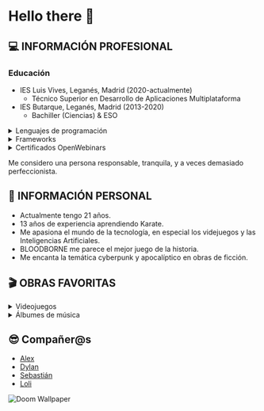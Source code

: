 # Hello there 👋

## 💻 INFORMACIÓN PROFESIONAL
### Educación

  - IES Luis Vives, Leganés, Madrid (2020-actualmente)
    - Técnico Superior en Desarrollo de Aplicaciones Multiplataforma
  - IES Butarque, Leganés, Madrid (2013-2020)
    - Bachiller (Ciencias) & ESO
   
<details>
  <summary> Lenguajes de programación </summary>
  
  - Java
  - Kotlin
  - C#
  - Python
</details>

<details>
  <summary> Frameworks </summary>
  
  - Spring
  - Exposed
  - Hibernate
  - Ktor
</details>

<details>
  <summary> Certificados OpenWebinars </summary>
  
  - [Curso Java 8 desde 0](https://openwebinars.net/cert/1XnqP?r=d8450973d&t=1679778972)
  - [Curso de desarrollo de una API REST con Spring Boot](https://openwebinars.net/cert/vmDM?r=d8450973d&t=1679778972)
  - [Curso de C# para principiantes](https://openwebinars.net/cert/JzN1?r=d8450973d&t=1679778972)
</details>

Me considero una persona responsable, tranquila, y a veces demasiado perfeccionista.

## 🗿 INFORMACIÓN PERSONAL
  - Actualmente tengo 21 años.
  - 13 años de experiencia aprendiendo Karate.
  - Me apasiona el mundo de la tecnología, en especial los videjuegos y las Inteligencias Artificiales.
  - BLOODBORNE me parece el mejor juego de la historia.
  - Me encanta la temática cyberpunk y apocalíptico en obras de ficción.

## 🎬 OBRAS FAVORITAS

<details>
  <summary> Videojuegos </summary>
  
  - Saga Dark Souls (1 y 3), Bloodborne y Elden Ring
  - Saga Metro (+ Libros)
  - Saga Deus Ex
  - Fallout New Vegas
  - Saga NieR
  - Saga Metal Gear Solid
  - Cookie Clicker
</details>

<details>
  <summary> Álbumes de música </summary>
  
  - Ghost Reveries (Opeth)
  - Still Life (Opeth)
  - 10,000 days (Tool)
  - Dead End Kings (Katatonia)
  - Ok Computer (Radiohead)
  - Heaven or Hell + CHOPNOTSLOP REMIX (Don Toliver)
</details>

 ## 😎 Compañer@s
  - [Alex](https://github.com/alexlaso)
  - [Dylan](https://github.com/DyLaNHurtado)
  - [Sebastián](https://github.com/SebsMendoza)
  - [Loli](https://github.com/Idliketobealoli)
  
  ![Doom Wallpaper](https://user-images.githubusercontent.com/80423737/155528061-934a9674-8a88-4a97-8abb-8b829c0e7c25.jpg)


  
<!--
**Mario999X/Mario999X** is a ✨ _special_ ✨ repository because its `README.md` (this file) appears on your GitHub profile.

Here are some ideas to get you started:

- 🔭 I’m currently working on ...
- 🌱 I’m currently learning ...
- 👯 I’m looking to collaborate on ...
- 🤔 I’m looking for help with ...
- 💬 Ask me about ...
- 📫 How to reach me: ...
- 😄 Pronouns: ...
- ⚡ Fun fact: ...
-->



